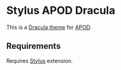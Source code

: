 # Stylus APOD Dracula
This is a [Dracula theme](https://draculatheme.com/) for [APOD](https://apod.nasa.gov/).

## Requirements
Requires [Stylus](https://github.com/stylus/stylus) extension.
